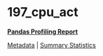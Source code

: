 # 197_cpu_act

[**Pandas Profiling Report**](https://epistasislab.github.io/penn-ml-benchmarks/profile/197_cpu_act.html)

[Metadata](metadata.yaml) | [Summary Statistics](summary_stats.csv)

